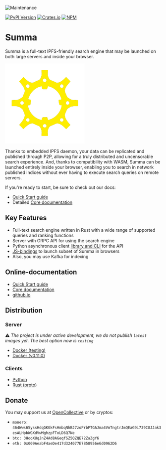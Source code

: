 ![Maintenance](https://img.shields.io/badge/maintenance-activly--developing-brightgreen.svg)

[![PyPI Version](https://img.shields.io/pypi/v/aiosumma.svg?label=aiosumma%20(Python))](https://pypi.python.org/pypi/aiosumma)
[![Crates.io](https://img.shields.io/crates/v/summa-proto.svg?label=summa-proto%20(Rust))](https://crates.io/crates/summa-proto)
[![NPM](https://img.shields.io/npm/v/summa-wasm.svg?label=summa-wasm%20(JS))](https://www.npmjs.com/package/summa-wasm)

# Summa

Summa is a full-text IPFS-friendly search engine that may be launched on both large servers and inside your browser.

<img src="docs/assets/gear-logo-removebg.png" width=256 height=256>

Thanks to embedded IPFS daemon, your data can be replicated and published through P2P, allowing for a truly distributed and
uncensorable search experience. And, thanks to compatibility with WASM, Summa can be launched entirely
inside your browser, enabling you to search in network published indices without ever having to execute search queries
on remote servers.

If you're ready to start, be sure to check out our docs:
- [Quick Start guide](https://izihawa.github.io/summa/quick-start)
- Detailed [Core documentation](https://izihawa.github.io/summa/core)

## Key Features

- Full-text search engine written in Rust with a wide range of supported queries and ranking functions
- Server with GRPC API for using the search engine 
- Python asynchronous client [library and CLI](https://izihawa.github.io/summa/apis/python-api) for the API
- [JS-bindings](https://izihawa.github.io/summa/apis/js-api) to launch subset of Summa in browsers
- Also, you may use Kafka for indexing

## Online-documentation

- [Quick Start guide](https://izihawa.github.io/summa/quick-start)
- [Core documentation](https://izihawa.github.io/summa/core)
- [github.io](https://izihawa.github.io/summa)

## Distribution

### Server

⚠️ *The project is under active development, we do not publish `latest` images yet. The best option now
is `testing`*

- [Docker (testing)](https://hub.docker.com/r/izihawa/summa-server/testing)
- [Docker (v0.11.0)](https://hub.docker.com/r/izihawa/summa-server/0.11.0)

### Clients

- [Python](https://pypi.org/project/aiosumma/)
- [Rust (proto)](https://lib.rs/crates/summa-proto)

## Donate

You may support us at [OpenCollective](https://opencollective.com/izihawa) or by cryptos:
- `monero: 464Wws65yssHdqGKGkFsHmbqNhBJ7zoPrbPTGAJma4VmTngtrJmQEaG9i739CUJJak3esALHpbWGXdVwMghzpFToLD6Q7Ne`
- `btc: 3HooXUqJnZ4Ad8AGeqfSZ5QZQE72ZaZgY6`
- `eth: 0x009AeabF4aeDe417d324077E7858956e6d0962D6`
